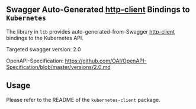 ## Swagger Auto-Generated [http-client](https://www.stackage.org/lts-9.0/package/http-client-0.5.7.0) Bindings to `Kubernetes` 

The library in `lib` provides auto-generated-from-Swagger [http-client](https://www.stackage.org/lts-9.0/package/http-client-0.5.7.0) bindings to the Kubernetes API.

Targeted swagger version: 2.0

OpenAPI-Specification: https://github.com/OAI/OpenAPI-Specification/blob/master/versions/2.0.md

## Usage

Please refer to the README of the `kubernetes-client` package.
